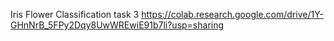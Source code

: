 Iris Flower Classification
task 3
https://colab.research.google.com/drive/1Y-GHnNrB_5FPy2Dqy8UwWREwiE91b7li?usp=sharing
